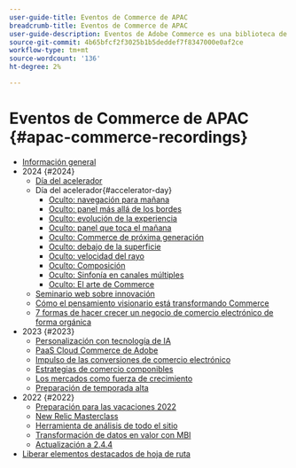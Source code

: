 ```yaml
---
user-guide-title: Eventos de Commerce de APAC
breadcrumb-title: Eventos de Commerce de APAC
user-guide-description: Eventos de Adobe Commerce es una biblioteca de vídeos en la que expertos y compañeros han compartido sus ideas y pensamientos sobre cómo utilizar Adobe Commerce.
source-git-commit: 4b65bfcf2f3025b1b5deddef7f8347000e0af2ce
workflow-type: tm+mt
source-wordcount: '136'
ht-degree: 2%

---
```



# Eventos de Commerce de APAC {#apac-commerce-recordings}

+ [Información general](overview.md)
+ 2024 {#2024}
   + [Día del acelerador](2024/accelerator-day/overview.md)
   + Día del acelerador{#accelerator-day}
      + [Oculto: navegación para mañana](./2024/accelerator-day/navigating-tomorrow.md)
      + [Oculto: panel más allá de los bordes](./2024/accelerator-day/panel-beyond-borders.md)
      + [Oculto: evolución de la experiencia](./2024/accelerator-day/experience-evolution.md)
      + [Oculto: panel que toca el mañana](./2024/accelerator-day/panel-tapping-into-tomorrow.md)
      + [Oculto: Commerce de próxima generación](./2024/accelerator-day/next-gen-commerce.md)
      + [Oculto: debajo de la superficie](./2024/accelerator-day/beneath-the-surface.md)
      + [Oculto: velocidad del rayo](./2024/accelerator-day/lightning-speed.md)
      + [Oculto: Composición](./2024/accelerator-day/composability.md)
      + [Oculto: Sinfonía en canales múltiples](./2024/accelerator-day/cross-channel-symphony.md)
      + [Oculto: El arte de Commerce](./2024/accelerator-day/the-art-of-commerce.md)
   + [Seminario web sobre innovación](2024/innovation-spotlight.md)
   + [Cómo el pensamiento visionario está transformando Commerce](2024/visionary-thinking.md)
   + [7 formas de hacer crecer un negocio de comercio electrónico de forma orgánica](2024/grow-ecommerce-business.md)
+ 2023 {#2023}
   + [Personalización con tecnología de IA](2023/ai-personalisation.md)
   + [PaaS Cloud Commerce de Adobe](2023/adobes-paas-cloud-commerce.md)
   + [Impulso de las conversiones de comercio electrónico](2023/ecommerce-conversions.md)
   + [Estrategias de comercio componibles](2023/composable-commerce.md)
   + [Los mercados como fuerza de crecimiento](2023/marketplaces.md)
   + [Preparación de temporada alta](2023/peak-season-prep.md)
+ 2022 {#2022}
   + [Preparación para las vacaciones 2022](2022/holiday.md)
   + [New Relic Masterclass](2022/new-relic.md)
   + [Herramienta de análisis de todo el sitio](2022/analysis-tool.md)
   + [Transformación de datos en valor con MBI](2022/mbi.md)
   + [Actualización a 2.4.4](2022/upgrade.md)
+ [Liberar elementos destacados de hoja de ruta](release-highlights.md)

<!--+ Commerce Events {#commerce-events}
  + [Overview](commerce-events/overview.md)
  + 2022 {#2022}
    + [Top Tips and Tricks for Adobe Campaign Standard](customer-journeys/2022/tips-and-tricks.md)
    + [Develop and customize data models in Adobe [!DNL Campaign Classic]](customer-journeys/2022/data-models.md)

+ Data and insights {#commerce-release-updates}
  + [Overview](commerce-release-updates/overview.md)
  + 2022 {#2022}
    + [Innovations and trends](data-and-insights/2022/innovations.md)
    + [Sensei and Analysis Workspace](data-and-insights/2022/sensei.md)
    + [Personalize and automate with Adobe Target](data-and-insights/2022/personalize.md)
    + [Analytics and Target applications for Mobile and Apps](data-and-insights/2022/mobile-and-apps.md)
    + [Cross Device Analytics and Customer Journey Analytics](data-and-insights/2022/cross-device-analytics.md) -->
